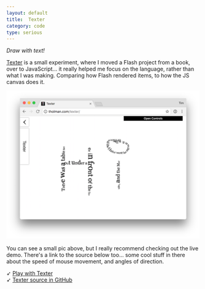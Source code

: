 ```yaml
---
layout: default
title:  Texter
category: code
type: serious
---
```


*Draw with text!*

[Texter](http://tholman.com/texter/) is a small experiment, where I moved a Flash project from a book, over to JavaScript... it really helped me focus on the language, rather than what I was making. Comparing how Flash rendered items, to how the JS canvas does it.

![Texter](./images/texter-1.png)

You can see a small pic above, but I really recommend checking out the live demo. There's a link to the source below too... some cool stuff in there about the speed of mouse movement, and angles of direction.

➶ [Play with Texter](http://tholman.com/texter/)<br>
➶ [Texter source in GitHub](https://github.com/tholman/texter)
